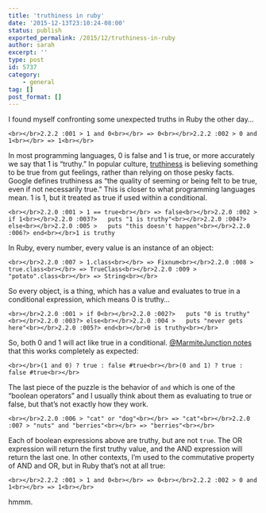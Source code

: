 ```yaml
---
title: 'truthiness in ruby'
date: '2015-12-13T23:10:24-08:00'
status: publish
exported_permalink: /2015/12/truthiness-in-ruby
author: sarah
excerpt: ''
type: post
id: 5737
category:
    - general
tag: []
post_format: []
---
```

I found myself confronting some unexpected truths in Ruby the other day…

`<br></br>2.2.2 :001 > 1 and 0<br></br> => 0<br></br>2.2.2 :002 > 0 and 1<br></br> => 1<br></br>`

In most programming languages, 0 is false and 1 is true, or more accurately we say that 1 is “truthy.” In popular culture, [truthiness](http://www.cc.com/video-clips/63ite2/the-colbert-report-the-word---truthiness) is believing something to be true from gut feelings, rather than relying on those pesky facts. Google defines truthiness as “the quality of seeming or being felt to be true, even if not necessarily true.” This is closer to what programming languages mean. 1 is 1, but it treated as true if used within a conditional.

`<br></br>2.2.0 :001 > 1 == true<br></br> => false<br></br>2.2.0 :002 > if 1<br></br>2.2.0 :003?>   puts "1 is truthy"<br></br>2.2.0 :004?> else<br></br>2.2.0 :005 >   puts "this doesn't happen"<br></br>2.2.0 :006?> end<br></br>1 is truthy`

In Ruby, every number, every value is an instance of an object:

`<br></br>2.2.0 :007 > 1.class<br></br> => Fixnum<br></br>2.2.0 :008 > true.class<br></br> => TrueClass<br></br>2.2.0 :009 > "potato".class<br></br> => String<br></br>`

So every object, is a thing, which has a value and evaluates to true in a conditional expression, which means 0 is truthy…

`<br></br>2.2.0 :001 > if 0<br></br>2.2.0 :002?>   puts "0 is truthy"<br></br>2.2.0 :003?> else<br></br>2.2.0 :004 >   puts "never gets here"<br></br>2.2.0 :005?> end<br></br>0 is truthy<br></br>`

So, both 0 and 1 will act like true in a conditional. [@MarmiteJunction notes](https://twitter.com/MarmiteJunction/status/676464619708358656) that this works completely as expected:

`<br></br>(1 and 0) ? true : false #true<br></br>(0 and 1) ? true : false #true<br></br>`

The last piece of the puzzle is the behavior of `and` which is one of the “boolean operators” and I usually think about them as evaluating to true or false, but that’s not exactly how they work.

`<br></br>2.2.0 :006 > "cat" or "dog"<br></br> => "cat"<br></br>2.2.0 :007 > "nuts" and "berries"<br></br> => "berries"<br></br>`

Each of boolean expressions above are truthy, but are not `true`. The OR expression will return the first truthy value, and the AND expression will return the last one. In other contexts, I’m used to the commutative property of AND and OR, but in Ruby that’s not at all true:

`<br></br>2.2.2 :001 > 1 and 0<br></br> => 0<br></br>2.2.2 :002 > 0 and 1<br></br> => 1<br></br>`

hmmm.